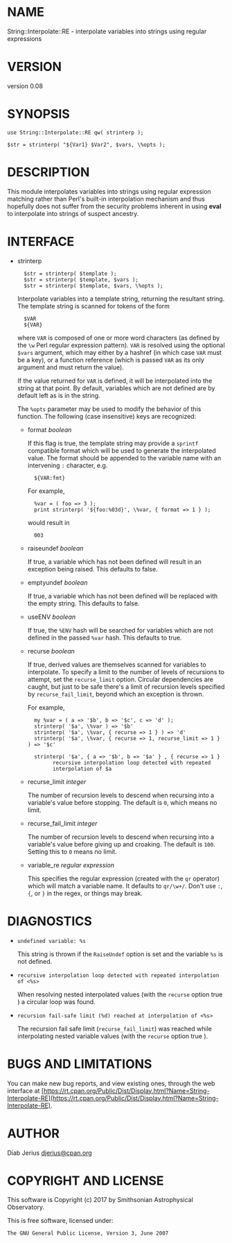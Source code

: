 # NAME

String::Interpolate::RE - interpolate variables into strings using regular expressions

# VERSION

version 0.08

# SYNOPSIS

    use String::Interpolate::RE qw( strinterp );

    $str = strinterp( "${Var1} $Var2", $vars, \%opts );

# DESCRIPTION

This module interpolates variables into strings using regular
expression matching rather than Perl's built-in interpolation
mechanism and thus hopefully does not suffer from the security
problems inherent in using **eval** to interpolate into strings of
suspect ancestry.

# INTERFACE

- strinterp

        $str = strinterp( $template );
        $str = strinterp( $template, $vars );
        $str = strinterp( $template, $vars, \%opts );

    Interpolate variables into a template string, returning the
    resultant string.  The template string is scanned for tokens of the
    form

        $VAR
        ${VAR}

    where `VAR` is composed of one or more word characters (as defined by
    the `\w` Perl regular expression pattern). `VAR` is resolved using
    the optional `$vars` argument, which may either by a hashref (in
    which case `VAR` must be a key), or a function reference (which is
    passed `VAR` as its only argument and must return the value).

    If the value returned for `VAR` is defined, it will be interpolated
    into the string at that point.  By default, variables which are not
    defined are by default left as is in the string.

    The `%opts` parameter may be used to modify the behavior of this
    function.  The following (case insensitive) keys are recognized:

    - format _boolean_

        If this flag is true, the template string may provide a `sprintf`
        compatible format which will be used to generate the interpolated
        value.  The format should be appended to the variable name with
        an intervening `:` character, e.g.

            ${VAR:fmt}

        For example,

            %var = ( foo => 3 );
            print strinterp( '${foo:%03d}', \%var, { format => 1 } );

        would result in

            003

    - raiseundef _boolean_

        If true, a variable which has not been defined will result in an
        exception being raised.  This defaults to false.

    - emptyundef _boolean_

        If true, a variable which has not been defined will be replaced with
        the empty string.  This defaults to false.

    - useENV _boolean_

        If true, the `%ENV` hash will be searched for variables which are not
        defined in the passed `%var` hash.  This defaults to true.

    - recurse _boolean_

        If true, derived values are themselves scanned for variables to
        interpolate.  To specify a limit to the number of levels of recursions
        to attempt, set the `recurse_limit` option.  Circular dependencies
        are caught, but just to be safe there's a limit of recursion levels
        specified by `recurse_fail_limit`, beyond which an exception is
        thrown.

        For example,

            my %var = ( a => '$b', b => '$c', c => 'd' );
            strinterp( '$a', \%var ) => '$b'
            strinterp( '$a', \%var, { recurse => 1 } ) => 'd'
            strinterp( '$a', \%var, { recurse => 1, recurse_limit => 1 } ) => '$c'

            strinterp( '$a', { a => '$b', b => '$a' } , { recurse => 1 }
                  recursive interpolation loop detected with repeated
                  interpolation of $a

    - recurse\_limit _integer_

        The number of recursion levels to descend when recursing into a
        variable's value before stopping.  The default is `0`, which means no
        limit.

    - recurse\_fail\_limit _integer_

        The number of recursion levels to descend when recursing into a
        variable's value before giving up and croaking.  The default is `100`.
        Setting this to `0` means no limit.

    - variable\_re _regular expression_

        This specifies the regular expression (created with the `qr`
        operator) which will match a variable name.  It defaults to
        `qr/\w+/`. Don't use `:`, `{`, or `}` in the regex, or things may
        break.

# DIAGNOSTICS

- `undefined variable: %s`

    This string is thrown if the `RaiseUndef` option is set and the
    variable `%s` is not defined.

- `recursive interpolation loop detected with repeated interpolation of <%s>`

    When resolving nested interpolated values (with the `recurse` option
    true ) a circular loop was found.

- `recursion fail-safe limit (%d) reached at interpolation of <%s>`

    The recursion fail safe limit (`recurse_fail_limit`) was reached while
    interpolating nested variable values (with the `recurse` option true ).

# BUGS AND LIMITATIONS

You can make new bug reports, and view existing ones, through the
web interface at [https://rt.cpan.org/Public/Dist/Display.html?Name=String-Interpolate-RE](https://rt.cpan.org/Public/Dist/Display.html?Name=String-Interpolate-RE).

# AUTHOR

Diab Jerius <djerius@cpan.org>

# COPYRIGHT AND LICENSE

This software is Copyright (c) 2017 by Smithsonian Astrophysical Observatory.

This is free software, licensed under:

    The GNU General Public License, Version 3, June 2007
